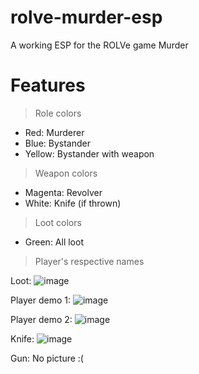 # rolve-murder-esp
A working ESP for the ROLVe game Murder

# Features
> Role colors
  - Red: Murderer
  - Blue: Bystander
  - Yellow: Bystander with weapon
> Weapon colors
  - Magenta: Revolver
  - White: Knife (if thrown)
> Loot colors
  - Green: All loot
> Player's respective names

Loot:
![image](https://user-images.githubusercontent.com/109884864/180629798-db2add83-65c7-44f4-b0c6-cd709ffc130f.png)

Player demo 1:
![image](https://user-images.githubusercontent.com/109884864/180629807-c43c6b41-8b88-4222-9396-d394df3dcb1d.png)

Player demo 2:
![image](https://user-images.githubusercontent.com/109884864/180629811-493aa9d6-3cef-4302-8550-7a2436944c2c.png)

Knife:
![image](https://user-images.githubusercontent.com/109884864/180629920-9451d04f-4b7f-409e-81b7-d8fd9e4b88aa.png)

Gun:
No picture :(
